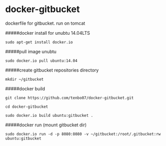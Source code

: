 docker-gitbucket
================

dockerfile for gitbucket. run on tomcat

#####docker install for unubtu 14.04LTS

`sudo apt-get install docker.io`

#####pull image unubtu

`sudo docker.io pull ubuntu:14.04`

#####create gitbucket repositories directory

`mkdir ~/gitbucket`

#####docker build

`git clone https://github.com/tenbo07/docker-gitbucket.git`

`cd docker-gitbucket`

`sudo docker.io build ubuntu:gitbucket .`

#####docker run (mount gitbucket dir)

`sudo docker.io run -d -p 8080:8080 -v ~/gitbucket:/root/.gitbucket:rw ubuntu:gitbucket`
